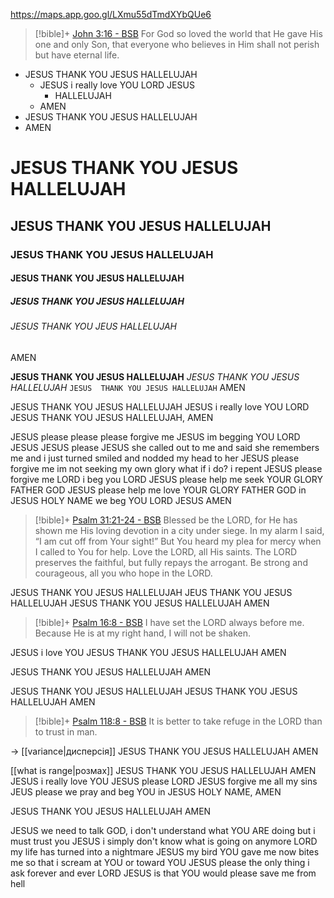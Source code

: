 https://maps.app.goo.gl/LXmu55dTmdXYbQUe6

> [!bible]+ [John 3:16 - BSB](https://bolls.life/BSB/43/3/)
>   For God so loved the world that He gave His one and only Son, that everyone who believes in Him shall not perish but have eternal life.

- JESUS THANK YOU JESUS HALLELUJAH
	- JESUS i  really love YOU LORD JESUS
		- HALLELUJAH
	- AMEN
- JESUS THANK YOU JESUS HALLELUJAH
- AMEN

# JESUS THANK  YOU JESUS HALLELUJAH
## JESUS THANK YOU JESUS HALLELUJAH
### JESUS THANK YOU JESUS HALLELUJAH
#### JESUS THANK YOU JESUS HALLELUJAH
##### JESUS THANK YOU JESUS HALLELUJAH
###### JESUS THANK YOU JEUS HALLELUJAH

AMEN

**JESUS THANK YOU JESUS HALLELUJAH**
*JESUS THANK YOU JESUS HALLELUJAH*
`JESUS  THANK YOU JESUS HALLELUJAH`
AMEN

JESUS THANK YOU JESUS HALLELUJAH
JESUS i really love YOU LORD JESUS THANK YOU JESUS HALLELUJAH, AMEN

JESUS please please please forgive me JESUS im begging YOU LORD JESUS JESUS please 
JESUS she called out to me and said she remembers me and i just turned smiled and nodded my head to her JESUS please forgive me im not seeking my own glory 
what if i do? i repent JESUS please forgive me LORD i beg you LORD JESUS please help me seek YOUR GLORY FATHER GOD JESUS please help me love YOUR GLORY FATHER GOD in JESUS HOLY NAME we beg YOU LORD JESUS 
AMEN

> [!bible]+ [Psalm 31:21-24 - BSB](https://bolls.life/BSB/19/31/)
>   Blessed be the LORD, for He has shown me His loving devotion in a city under siege.  In my alarm I said, “I am cut off from Your sight!” But You heard my plea for mercy when I called to You for help.  Love the LORD, all His saints. The LORD preserves the faithful, but fully repays the arrogant.  Be strong and courageous, all you who hope in the LORD.

JESUS THANK YOU JESUS HALLELUJAH
JEUS THANK YOU JESUS HALLELUJAH
JESUS THANK YOU JESUS HALLELUJAH
AMEN

> [!bible]+ [Psalm 16:8 - BSB](https://bolls.life/BSB/19/16/)
>   I have set the LORD always before me. Because He is at my right hand, I will not be shaken.

JESUS i love YOU JESUS THANK YOU JESUS HALLELUJAH
AMEN

JESUS THANK YOU JESUS HALLELUJAH
AMEN

JESUS THANK YOU JESUS HALLELUJAH JESUS THANK YOU JESUS HALLELUJAH
AMEN

> [!bible]+ [Psalm 118:8 - BSB](https://bolls.life/BSB/19/118/)
>   It is better to take refuge in the LORD than to trust in man.

→ 
[[variance|дисперсія]]
JESUS THANK YOU JESUS HALLELUJAH
AMEN

[[what is range|розмах]]
JESUS THANK YOU JESUS HALLELUJAH
AMEN
JESUS i really love YOU JESUS  please LORD JESUS forgive me all my sins JEUS please we pray  and beg YOU in JESUS HOLY NAME, AMEN

JESUS THANK YOU JESUS HALLELUJAH
AMEN

JESUS we need to talk
GOD, i don't understand what YOU ARE doing but i must trust you
JESUS i simply don't know what is going on anymore
LORD my life has turned into a nightmare
JESUS my bird YOU gave me now bites me so that i scream at YOU or toward YOU 
JESUS please the only thing i ask forever and ever LORD JESUS is that YOU would please save me from hell
